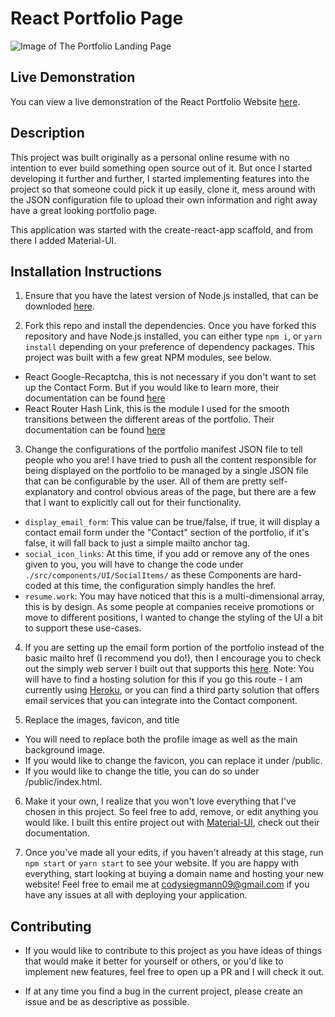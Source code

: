 # React Portfolio Page

![Image of The Portfolio Landing Page](./sharex-portfolio.png)

## Live Demonstration
You can view a live demonstration of the React Portfolio Website [here](https://react-resume-project-public.herokuapp.com/).

## Description
This project was built originally as a personal online resume with no intention to ever build something open source out of it. But once I started developing it further and further, I started implementing features into the project so that someone could pick it up easily, clone it, mess around with the JSON configuration file to upload their own information and right away have a great looking portfolio page. 

This application was started with the create-react-app scaffold, and from there I added Material-UI. 

## Installation Instructions

1. Ensure that you have the latest version of Node.js installed, that can be downloded [here](https://nodejs.org/en/download/).

2. Fork this repo and install the dependencies.
Once you have forked this repository and have Node.js installed, you can either type `npm i`, or `yarn install` depending on your preference of dependency packages. This project was built with a few great NPM modules, see below.
  - React Google-Recaptcha, this is not necessary if you don't want to set up the Contact Form. But if you would like to learn more, their documentation can be found [here](https://www.npmjs.com/package/react-google-recaptcha)
  - React Router Hash Link, this is the module I used for the smooth transitions between the different areas of the portfolio. Their documentation can be found [here](https://www.npmjs.com/package/react-router-hash-link)

3. Change the configurations of the portfolio manifest JSON file to tell people who you are! I have tried to push all the content responsible for being displayed on the portfolio to be managed by a single JSON file that can be configurable by the user. All of them are pretty self-explanatory and control obvious areas of the page, but there are a few that I want to explicitly call out for their functionality.
  - `display_email_form`: This value can be true/false, if true, it will display a contact email form under the "Contact" section of the portfolio, if it's false, it will fall back to just a simple mailto anchor tag.
  - `social_icon_links`: At this time, if you add or remove any of the ones given to you, you will have to change the code under `./src/components/UI/SocialItems/` as these Components are hard-coded at this time, the configuration simply handles the href.
  - `resume.work`: You may have noticed that this is a multi-dimensional array, this is by design. As some people at companies receive promotions or move to different positions, I wanted to change the styling of the UI a bit to support these use-cases.

4. If you are setting up the email form portion of the portfolio instead of the basic mailto href (I recommend you do!), then I encourage you to check out the simply web server I built out that supports this [here](https://github.com/codysieg/react-resume-project-email-server-public). Note: You will have to find a hosting solution for this if you go this route - I am currently using [Heroku](https://www.heroku.com/), or you can find a third party solution that offers email services that you can integrate into the Contact component.

5. Replace the images, favicon, and title
  - You will need to replace both the profile image as well as the main background image.
  - If you would like to change the favicon, you can replace it under /public.
  - If you would like to change the title, you can do so under /public/index.html.

6. Make it your own, I realize that you won't love everything that I've chosen in this project. So feel free to add, remove, or edit anything you would like. I built this entire project out with [Material-UI](https://material-ui.com/), check out their documentation.

7. Once you've made all your edits, if you haven't already at this stage, run `npm start` or `yarn start` to see your website. If you are happy with everything, start looking at buying a domain name and hosting your new website! Feel free to email me at codysiegmann09@gmail.com if you have any issues at all with deploying your application.

## Contributing
  - If you would like to contribute to this project as you have ideas of things that would make it better for yourself or others, or you'd like to implement new features, feel free to open up a PR and I will check it out.

  - If at any time you find a bug in the current project, please create an issue and be as descriptive as possible.
